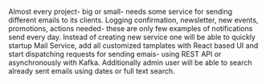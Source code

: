 Almost every project- big or small- needs some service for sending different emails to its clients. Logging confirmation, newsletter, new events, promotions, actions needed- these are only few examples of notifications send every day. Instead of creating new service one will be able to quickly startup Mail Service, add all customized tamplates with React based UI and start dispatching requests for sending emais- using REST API or asynchronously with Kafka. Additionally admin user will be able to search already sent emails using dates or full text search.
